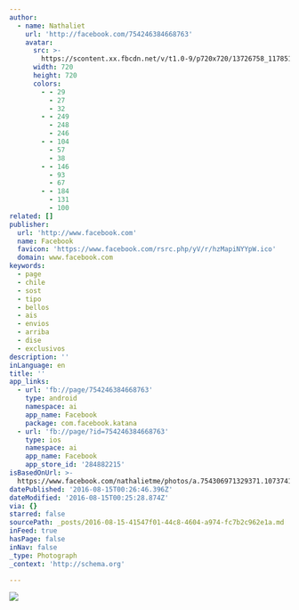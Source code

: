 ```yaml
---
author:
  - name: Nathaliet
    url: 'http://facebook.com/754246384668763'
    avatar:
      src: >-
        https://scontent.xx.fbcdn.net/v/t1.0-9/p720x720/13726758_1178512848908779_3607286486745927065_n.jpg?oh=06e35f8c37acb8f7b52ed7feb2e5aafe&oe=5852D72D
      width: 720
      height: 720
      colors:
        - - 29
          - 27
          - 32
        - - 249
          - 248
          - 246
        - - 104
          - 57
          - 38
        - - 146
          - 93
          - 67
        - - 184
          - 131
          - 100
related: []
publisher:
  url: 'http://www.facebook.com'
  name: Facebook
  favicon: 'https://www.facebook.com/rsrc.php/yV/r/hzMapiNYYpW.ico'
  domain: www.facebook.com
keywords:
  - page
  - chile
  - sost
  - tipo
  - bellos
  - ais
  - envios
  - arriba
  - dise
  - exclusivos
description: ''
inLanguage: en
title: ''
app_links:
  - url: 'fb://page/754246384668763'
    type: android
    namespace: ai
    app_name: Facebook
    package: com.facebook.katana
  - url: 'fb://page/?id=754246384668763'
    type: ios
    namespace: ai
    app_name: Facebook
    app_store_id: '284882215'
isBasedOnUrl: >-
  https://www.facebook.com/nathalietme/photos/a.754306971329371.1073741828.754246384668763/1178512848908779/?type=3&theater
datePublished: '2016-08-15T00:26:46.396Z'
dateModified: '2016-08-15T00:25:28.874Z'
via: {}
starred: false
sourcePath: _posts/2016-08-15-41547f01-44c8-4604-a974-fc7b2c962e1a.md
inFeed: true
hasPage: false
inNav: false
_type: Photograph
_context: 'http://schema.org'

---
```

![](https://scontent.xx.fbcdn.net/v/t1.0-9/p720x720/13726758_1178512848908779_3607286486745927065_n.jpg?oh=06e35f8c37acb8f7b52ed7feb2e5aafe&oe=5852D72D)